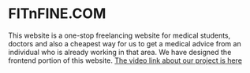 # FITnFINE.COM
This website is a one-stop freelancing website for medical students, doctors and also a cheapest way for us to get a medical advice from an individual who is already working in that area. We have designed the frontend portion of this website.
[The video link about our project is here](https://youtu.be/palSfD2pVCo)
